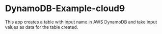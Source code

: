 # DynamoDB-Example-cloud9

This app creates a table with input name in AWS DynamoDB and take input values as data for the table created.
